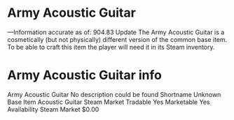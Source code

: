 # Army Acoustic Guitar

—Information accurate as of: 904.83 Update
The Army Acoustic Guitar is a cosmetically (but not physically) different version of the common base item. To be able to craft this item the player will need it in its Steam inventory.
# Army Acoustic Guitar info

Army Acoustic Guitar
No description could be found
Shortname
Unknown
Base Item
Acoustic Guitar
Steam Market
Tradable
Yes
Marketable
Yes
Availability
Steam Market
$0.00
